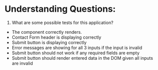 # Understanding Questions:
1. What are some possible tests for this application?
* The component correctly renders.
* Contact Form header is displaying correctly
* Submit button is displaying correctly
* Error messages are showing for all 3 inputs if the input is invalid
* Submit button should not work if any required fields are empty
* Submit button should render entered data in the DOM given all inputs are invalid
